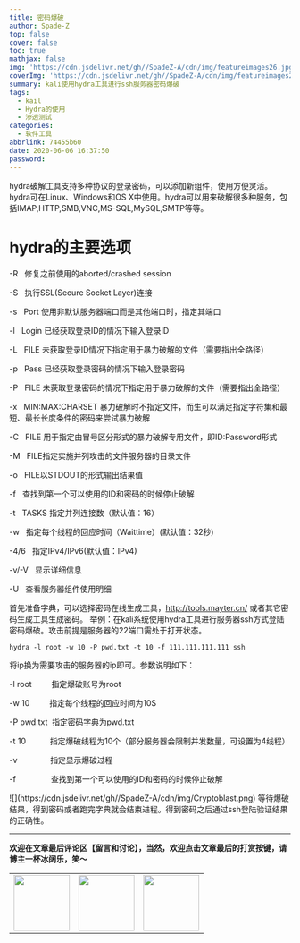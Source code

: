 ```yaml
---
title: 密码爆破
author: Spade-Z
top: false
cover: false
toc: true
mathjax: false
img: 'https://cdn.jsdelivr.net/gh//SpadeZ-A/cdn/img/featureimages26.jpg'
coverImg: 'https://cdn.jsdelivr.net/gh//SpadeZ-A/cdn/img/featureimages26.jpg'
summary: kali使用hydra工具进行ssh服务器密码爆破
tags:
  - kail
  - Hydra的使用
  - 渗透测试
categories:
  - 软件工具
abbrlink: 74455b60
date: 2020-06-06 16:37:50
password:
---
```


hydra破解工具支持多种协议的登录密码，可以添加新组件，使用方便灵活。hydra可在Linux、Windows和OS X中使用。hydra可以用来破解很多种服务，包括IMAP,HTTP,SMB,VNC,MS-SQL,MySQL,SMTP等等。

# hydra的主要选项
<p>-R&nbsp;&nbsp;&nbsp;修复之前使用的aborted/crashed session</p>

<p>-S&nbsp;&nbsp;&nbsp;执行SSL(Secure Socket Layer)连接</p>

<p>-s&nbsp;&nbsp;&nbsp;Port 使用非默认服务器端口而是其他端口时，指定其端口</p>

<p>-l&nbsp;&nbsp;&nbsp;Login 已经获取登录ID的情况下输入登录ID</p>

<p>-L&nbsp;&nbsp;&nbsp;FILE 未获取登录ID情况下指定用于暴力破解的文件（需要指出全路径）</p>

<p>-p&nbsp;&nbsp;&nbsp;Pass 已经获取登录密码的情况下输入登录密码</p>

<p>-P&nbsp;&nbsp;&nbsp;FILE 未获取登录密码的情况下指定用于暴力破解的文件（需要指出全路径）</p>

<p>-x&nbsp;&nbsp;&nbsp;MIN:MAX:CHARSET 暴力破解时不指定文件，而生可以满足指定字符集和最短、最长长度条件的密码来尝试暴力破解</p>

<p>-C&nbsp;&nbsp;&nbsp;FILE 用于指定由冒号区分形式的暴力破解专用文件，即ID:Password形式</p>

<p>-M&nbsp;&nbsp;&nbsp;FILE指定实施并列攻击的文件服务器的目录文件</p>

<p>-o&nbsp;&nbsp;&nbsp;FILE以STDOUT的形式输出结果值</p>

<p>-f&nbsp;&nbsp;&nbsp;查找到第一个可以使用的ID和密码的时候停止破解</p>

<p>-t&nbsp;&nbsp;&nbsp;TASKS 指定并列连接数（默认值：16）</p>

<p>-w&nbsp;&nbsp;&nbsp;指定每个线程的回应时间（Waittime）(默认值：32秒)</p>

<p>-4/6&nbsp;&nbsp;&nbsp;指定IPv4/IPv6(默认值：IPv4)</p>

<p>-v/-V&nbsp;&nbsp;&nbsp;显示详细信息</p>

<p>-U&nbsp;&nbsp;&nbsp;查看服务器组件使用明细</p>



首先准备字典，可以选择密码在线生成工具，http://tools.mayter.cn/ 或者其它密码生成工具生成密码。
举例：在kali系统使用hydra工具进行服务器ssh方式登陆密码爆破。攻击前提是服务器的22端口需处于打开状态。
<pre>
<code class="language-bash hljs">hydra -l root -w 10 -P pwd.txt -t 10 -f 111.111.111.111 ssh</code>
</pre>

将ip换为需要攻击的服务器的ip即可。参数说明如下：

<p>-l root&nbsp;&nbsp;&nbsp;&nbsp;&nbsp;&nbsp;&nbsp;&nbsp;&nbsp;指定爆破账号为root</p>

<p>-w 10&nbsp;&nbsp;&nbsp;&nbsp;&nbsp;&nbsp;&nbsp;&nbsp;&nbsp;指定每个线程的回应时间为10S</p>

<p>-P pwd.txt&nbsp;&nbsp;指定密码字典为pwd.txt</p>

<p>-t 10&nbsp;&nbsp;&nbsp;&nbsp;&nbsp;&nbsp;&nbsp;&nbsp;&nbsp;&nbsp;&nbsp;指定爆破线程为10个（部分服务器会限制并发数量，可设置为4线程）</p>

<p>-v&nbsp;&nbsp;&nbsp;&nbsp;&nbsp;&nbsp;&nbsp;&nbsp;&nbsp;&nbsp;&nbsp;&nbsp;&nbsp;&nbsp;&nbsp;指定显示爆破过程</p>

<p>-f&nbsp;&nbsp;&nbsp;&nbsp;&nbsp;&nbsp;&nbsp;&nbsp;&nbsp;&nbsp;&nbsp;&nbsp;&nbsp;&nbsp;&nbsp;&nbsp;查找到第一个可以使用的ID和密码的时候停止破解</p>
![](https://cdn.jsdelivr.net/gh//SpadeZ-A/cdn/img/Cryptoblast.png)
等待爆破结果，得到密码或者跑完字典就会结束进程。得到密码之后通过ssh登陆验证结果的正确性。

---
**欢迎在文章最后评论区【留言和讨论】，当然，欢迎点击文章最后的打赏按键，请博主一杯冰阔乐，笑～**
<escape>
<table>
  <tr>
    <td><img width="100" src="https://cdn.jsdelivr.net/gh//SpadeZ-A/cdn/img/alipay.bmp" ></td>    <td><img width="100" src="https://cdn.jsdelivr.net/gh//SpadeZ-A/cdn/img/wechat.bmp" ></td>    <td><img width="100" src="https://cdn.jsdelivr.net/gh//SpadeZ-A/cdn/img/zan.png" ></td>   
  </tr>
</table>
</escape>